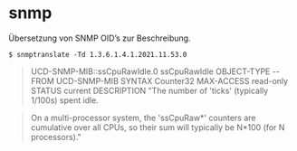 # snmp

Übersetzung von SNMP OID’s zur Beschreibung.

	$ snmptranslate -Td 1.3.6.1.4.1.2021.11.53.0

> UCD-SNMP-MIB::ssCpuRawIdle.0
> ssCpuRawIdle OBJECT-TYPE
> -- FROM UCD-SNMP-MIB
> SYNTAX  Counter32
> MAX-ACCESS  read-only
> STATUS  current
> DESCRIPTION "The number of 'ticks' (typically 1/100s) spent idle.

> On a multi-processor system, the 'ssCpuRaw*'
> counters are cumulative over all CPUs, so their
> sum will typically be N*100 (for N processors)."
